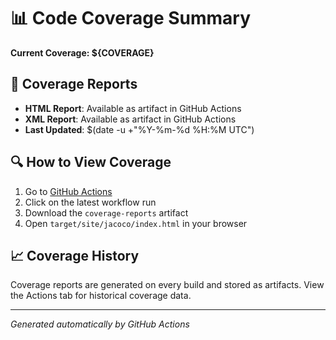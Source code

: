 # 📊 Code Coverage Summary

**Current Coverage: ${COVERAGE}**

## 📁 Coverage Reports

- **HTML Report**: Available as artifact in GitHub Actions
- **XML Report**: Available as artifact in GitHub Actions
- **Last Updated**: $(date -u +"%Y-%m-%d %H:%M UTC")

## 🔍 How to View Coverage

1. Go to [GitHub Actions](https://github.com/Gqlex/gqlex-path-selection-java/actions)
2. Click on the latest workflow run
3. Download the `coverage-reports` artifact
4. Open `target/site/jacoco/index.html` in your browser

## 📈 Coverage History

Coverage reports are generated on every build and stored as artifacts.
View the Actions tab for historical coverage data.

---
*Generated automatically by GitHub Actions*
